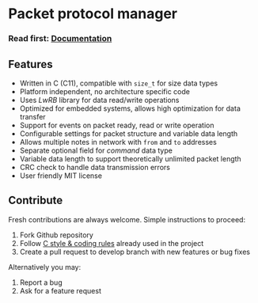 # Packet protocol manager

<h3>Read first: <a href="http://docs.majerle.eu/projects/lwpkt/">Documentation</a></h3>

## Features

* Written in C (C11), compatible with ``size_t`` for size data types
* Platform independent, no architecture specific code
* Uses *LwRB* library for data read/write operations
* Optimized for embedded systems, allows high optimization for data transfer
* Support for events on packet ready, read or write operation
* Configurable settings for packet structure and variable data length
* Allows multiple notes in network with `from` and `to` addresses
* Separate optional field for *command* data type
* Variable data length to support theoretically unlimited packet length
* CRC check to handle data transmission errors
* User friendly MIT license

## Contribute

Fresh contributions are always welcome. Simple instructions to proceed:

1. Fork Github repository
2. Follow [C style & coding rules](https://github.com/MaJerle/c-code-style) already used in the project
3. Create a pull request to develop branch with new features or bug fixes

Alternatively you may:

1. Report a bug
2. Ask for a feature request
